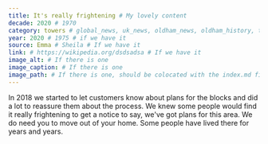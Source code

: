 ```yaml
---
title: It's really frightening # My lovely content
decade: 2020 # 1970
category: towers # global_news, uk_news, oldham_news, oldham_history, towers, surrounding_estate # Always exactly one category
year: 2020 # 1975 # if we have it
source: Emma # Sheila # If we have it
link: # https://wikipedia.org/dsdsadsa # If we have it
image_alt: # If there is one
image_caption: # If there is one
image_path: # If there is one, should be colocated with the index.md file in the folder
---
```


In 2018 we started to let customers know about plans for the blocks and did a lot to reassure them about the process. We knew some people would find it really frightening to get a notice to say, we've got plans for this area. We do need you to move out of your home. Some people have lived there for years and years.